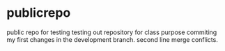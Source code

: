 # publicrepo
public repo for testing
testing out repository for class purpose
commiting my first changes in the development branch.
second line merge conflicts.
